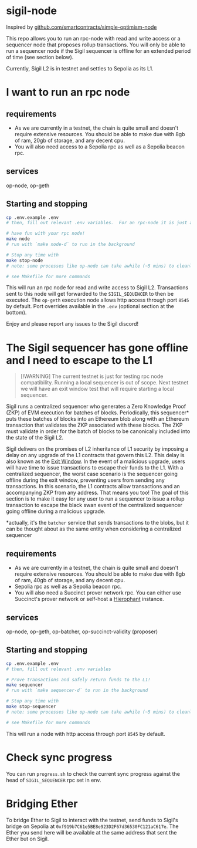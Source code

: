 # sigil-node

Inspired by [github.com/smartcontracts/simple-optimism-node](https://github.com/smartcontracts/simple-optimism-node)

This repo allows you to run an rpc-node with read and write access or a sequencer node that proposes rollup transactions.  You will only be able to run a sequencer node if the Sigil sequencer is offline for an extended period of time (see section below).

Currently, Sigil L2 is in testnet and settles to Sepolia as its L1.

# I want to run an rpc node

## requirements

- As we are currently in a testnet, the chain is quite small and doesn't require extensive resources.  You should be able to make due with 8gb of ram, 20gb of storage, and any decent cpu.
- You will also need access to a Sepolia rpc as well as a Sepolia beacon rpc.

## services

op-node, op-geth

## Starting and stopping

```bash
cp .env.example .env
# then, fill out relevant .env variables.  For an rpc-node it is just an l1 rpc and l1 beacon rpc.

# have fun with your rpc node!
make node
# run with `make node-d` to run in the background

# Stop any time with
make stop-node
# note: some processes like op-node can take awhile (~5 mins) to cleanly shut down

# see Makefile for more commands
```

This will run an rpc node for read and write access to Sigil L2.  Transactions sent to this node will get forwarded to the `SIGIL_SEQUENCER` to then be executed.  The `op-geth` execution node allows http access through port `8545` by default.  Port overrides available in the `.env` (optional section at the bottom).

Enjoy and please report any issues to the Sigil discord!

# The Sigil sequencer has gone offline and I need to escape to the L1

> [!WARNING] The current testnet is just for testing rpc node compatibility.  Running a local sequencer is out of scope.  Next testnet we will have an exit window test that will require starting a local sequencer.

Sigil runs a centralized sequencer who generates a Zero Knowledge Proof (ZKP) of EVM execution for batches of blocks.  Periodically, this sequencer* puts these batches of blocks into an Ethereum blob along with an Ethereum transaction that validates the ZKP associated with these blocks.  The ZKP must validate in order for the batch of blocks to be canonically included into the state of the Sigil L2.

Sigil delivers on the promises of L2 inheritance of L1 security by imposing a delay on any upgrade of the L1 contracts that govern this L2.  This delay is also known as the [Exit Window](https://l2beat.com/glossary#exit-window).  In the event of a malicious upgrade, users will have time to issue transactions to escape their funds to the L1.  With a centralized sequencer, the worst case scenario is the sequencer going offline during the exit window, preventing users from sending any transactions.  In this scenario, the L1 contracts allow transactions and an accompanying ZKP from any address. That means you too!  The goal of this section is to make it easy for any user to run a sequencer to issue a rollup transaction to escape the black swan event of the centralized sequencer going offline during a malicious upgrade.

*actually, it's the `batcher` service that sends transactions to the blobs, but it can be thought about as the same entity when considering a centralized sequencer

## requirements

- As we are currently in a testnet, the chain is quite small and doesn't require extensive resources.  You should be able to make due with 8gb of ram, 40gb of storage, and any decent cpu.
- Sepolia rpc as well as a Sepolia beacon rpc.
- You will also need a Succinct prover network rpc.  You can either use Succinct's prover network or self-host a [Hierophant](https://github.com/unattended-backpack/hierophant/) instance.

## services

op-node, op-geth, op-batcher, op-succinct-validity (proposer)

## Starting and stopping

```bash
cp .env.example .env
# then, fill out relevant .env variables

# Prove transactions and safely return funds to the L1!
make sequencer
# run with `make sequencer-d` to run in the background

# Stop any time with
make stop-sequencer
# note: some processes like op-node can take awhile (~5 mins) to cleanly shut down

# see Makefile for more commands
```

This will run a node with http access through port `8545` by default.

# Check sync progress

You can run `progress.sh` to check the current sync progress against the head of `SIGIL_SEQUENCER` rpc set in env.

# Bridging Ether

To bridge Ether to Sigil to interact with the testnet, send funds to Sigil's bridge on Sepolia at `0xf919b7C61e5BE8e923D2F67d36530FC121aC617e`.  The Ether you send here will be available at the same address that sent the Ether but on Sigil.
